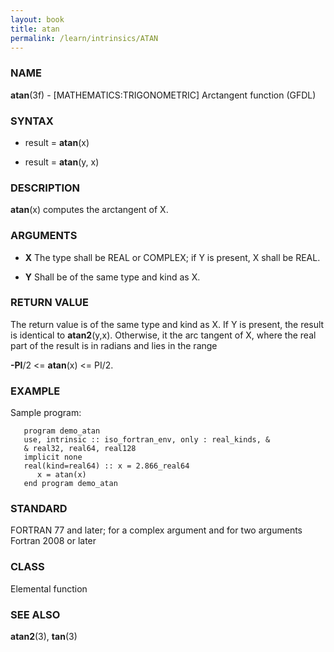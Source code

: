 ```yaml
---
layout: book
title: atan
permalink: /learn/intrinsics/ATAN
---
```

### NAME

__atan__(3f) - \[MATHEMATICS:TRIGONOMETRIC\] Arctangent function
(GFDL)

### SYNTAX

  - result = __atan__(x)

  - result = __atan__(y, x)

### DESCRIPTION

__atan__(x) computes the arctangent of X.

### ARGUMENTS

  - __X__
    The type shall be REAL or COMPLEX; if Y is present, X shall be REAL.

  - __Y__
    Shall be of the same type and kind as X.

### RETURN VALUE

The return value is of the same type and kind as X. If Y is present, the
result is identical to __atan2__(y,x). Otherwise, it the arc tangent of
X, where the real part of the result is in radians and lies in the range

__-PI__/2 \<= __atan__(x) \<= PI/2.

### EXAMPLE

Sample program:

```
   program demo_atan
   use, intrinsic :: iso_fortran_env, only : real_kinds, &
   & real32, real64, real128
   implicit none
   real(kind=real64) :: x = 2.866_real64
      x = atan(x)
   end program demo_atan
```

### STANDARD

FORTRAN 77 and later; for a complex argument and for two
arguments Fortran 2008 or later

### CLASS

Elemental function

### SEE ALSO

__atan2__(3), __tan__(3)
